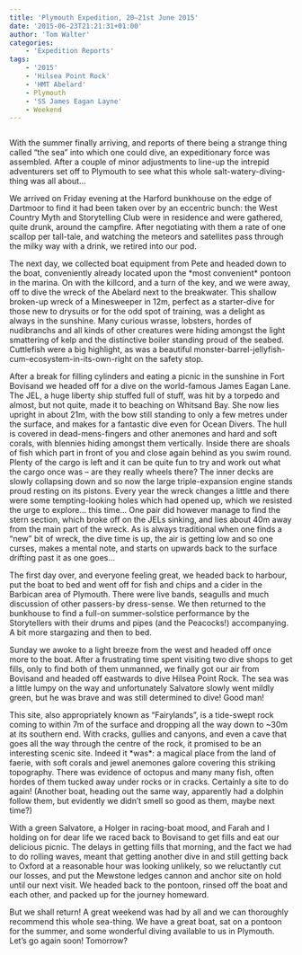 ```yaml
---
title: 'Plymouth Expedition, 20–21st June 2015'
date: '2015-06-23T21:21:31+01:00'
author: 'Tom Walter'
categories:
    - 'Expedition Reports'
tags:
    - '2015'
    - 'Hilsea Point Rock'
    - 'HMT Abelard'
    - Plymouth
    - 'SS James Eagan Layne'
    - Weekend
---
```


![]()

With the summer finally arriving, and reports of there being a strange thing called “the sea” into which one could dive, an expeditionary force was assembled. After a couple of minor adjustments to line-up the intrepid adventurers set off to Plymouth to see what this whole salt-watery-diving-thing was all about…

We arrived on Friday evening at the Harford bunkhouse on the edge of Dartmoor to find it had been taken over by an eccentric bunch: the West Country Myth and Storytelling Club were in residence and were gathered, quite drunk, around the campfire. After negotiating with them a rate of one scallop per tall-tale, and watching the meteors and satellites pass through the milky way with a drink, we retired into our pod.

The next day, we collected boat equipment from Pete and headed down to the boat, conveniently already located upon the \*most convenient\* pontoon in the marina. On with the killcord, and a turn of the key, and we were away, off to dive the wreck of the Abelard next to the breakwater. This shallow broken-up wreck of a Minesweeper in 12m, perfect as a starter-dive for those new to drysuits or for the odd spot of training, was a delight as always in the sunshine. Many curious wrasse, lobsters, hordes of nudibranchs and all kinds of other creatures were hiding amongst the light smattering of kelp and the distinctive boiler standing proud of the seabed. Cuttlefish were a big highlight, as was a beautiful monster-barrel-jellyfish-cum-ecosystem-in-its-own-right on the safety stop.

After a break for filling cylinders and eating a picnic in the sunshine in Fort Bovisand we headed off for a dive on the world-famous James Eagan Lane. The JEL, a huge liberty ship stuffed full of stuff, was hit by a torpedo and almost, but not quite, made it to beaching on Whitsand Bay. She now lies upright in about 21m, with the bow still standing to only a few metres under the surface, and makes for a fantastic dive even for Ocean Divers. The hull is covered in dead-mens-fingers and other anemones and hard and soft corals, with blennies hiding amongst them vertically. Inside there are shoals of fish which part in front of you and close again behind as you swim round. Plenty of the cargo is left and it can be quite fun to try and work out what the cargo once was – are they really wheels there? The inner decks are slowly collapsing down and so now the large triple-expansion engine stands proud resting on its pistons. Every year the wreck changes a little and there were some tempting-looking holes which had opened up, which we resisted the urge to explore… this time… One pair did however manage to find the stern section, which broke off on the JELs sinking, and lies about 40m away from the main part of the wreck. As is always traditional when one finds a “new” bit of wreck, the dive time is up, the air is getting low and so one curses, makes a mental note, and starts on upwards back to the surface drifting past it as one goes…

The first day over, and everyone feeling great, we headed back to harbour, put the boat to bed and went off for fish and chips and a cider in the Barbican area of Plymouth. There were live bands, seagulls and much discussion of other passers-by dress-sense. We then returned to the bunkhouse to find a full-on summer-solstice performance by the Storytellers with their drums and pipes (and the Peacocks!) accompanying. A bit more stargazing and then to bed.

Sunday we awoke to a light breeze from the west and headed off once more to the boat. After a frustrating time spent visiting two dive shops to get fills, only to find both of them unmanned, we finally got our air from Bovisand and headed off eastwards to dive Hilsea Point Rock. The sea was a little lumpy on the way and unfortunately Salvatore slowly went mildly green, but he was brave and was still determined to dive! Good man!

This site, also appropriately known as “Fairylands”, is a tide-swept rock coming to within 7m of the surface and dropping all the way down to ~30m at its southern end. With cracks, gullies and canyons, and even a cave that goes all the way through the centre of the rock, it promised to be an interesting scenic site. Indeed it \*was\*: a magical place from the land of faerie, with soft corals and jewel anemones galore covering this striking topography. There was evidence of octopus and many many fish, often hordes of them tucked away under rocks or in cracks. Certainly a site to do again! (Another boat, heading out the same way, apparently had a dolphin follow them, but evidently we didn’t smell so good as them, maybe next time?)

With a green Salvatore, a Holger in racing-boat mood, and Farah and I holding on for dear life we raced back to Bovisand to get fills and eat our delicious picnic. The delays in getting fills that morning, and the fact we had to do rolling waves, meant that getting another dive in and still getting back to Oxford at a reasonable hour was looking unlikely, so we reluctantly cut our losses, and put the Mewstone ledges cannon and anchor site on hold until our next visit. We headed back to the pontoon, rinsed off the boat and each other, and packed up for the journey homeward.

But we shall return! A great weekend was had by all and we can thoroughly recommend this whole sea-thing. We have a great boat, sat on a pontoon for the summer, and some wonderful diving available to us in Plymouth. Let’s go again soon! Tomorrow?
